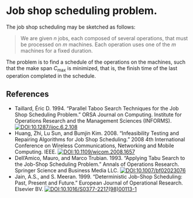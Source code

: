 # Job shop scheduling problem. 

The job shop scheduling may be sketched as follows: 

> We are given $n$ jobs, each composed of several operations, 
> that must be processed on $m$ machines. Each operation uses 
> one of the $m$ machines for a fixed duration. 

The problem is to find a schedule of the operations on the machines, 
such that the make span $C_{\text{max}}$ is minimized, that is, 
the finish time of the last operation completed in the schedule. 

## References
- Taillard, Éric D. 1994. “Parallel Taboo Search Techniques for the Job Shop Scheduling Problem.” ORSA Journal on Computing. Institute for Operations Research and the Management Sciences (INFORMS). [![DOI:10.1287/ijoc.6.2.108](https://zenodo.org/badge/DOI/10.1287/ijoc.6.2.108.svg)](https://doi.org/10.1287/ijoc.6.2.108)
- Huang, Zhi, Lu Sun, and Bumjin Kim. 2008. “Infeasibility Testing and Repairing Algorithms for Job Shop Scheduling.” 2008 4th International Conference on Wireless Communications, Networking and Mobile Computing. IEEE. [![DOI:10.1109/wicom.2008.1657](https://zenodo.org/badge/DOI/10.1109/wicom.2008.1657.svg)](https://doi.org/10.1109/wicom.2008.1657)
- Dell’Amico, Mauro, and Marco Trubian. 1993. “Applying Tabu Search to the Job-Shop Scheduling Problem.” Annals of Operations Research. Springer Science and Business Media LLC. [![DOI:10.1007/bf02023076](https://zenodo.org/badge/DOI/10.1007/bf02023076.svg)](https://doi.org/10.1007/BF02023076)
- Jain, A.S., and S. Meeran. 1999. “Deterministic Job-Shop Scheduling: Past, Present and Future.” European Journal of Operational Research. Elsevier BV.
[![DOI:10.1016/S0377-2217(98)00113-1](https://zenodo.org/badge/DOI/110.1016/S0377-2217(98)00113-1.svg)](https://doi.org/10.1016/S0377-2217(98)00113-1)
